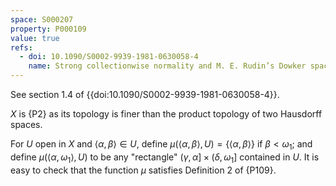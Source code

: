 ```yaml
---
space: S000207
property: P000109
value: true
refs:
  - doi: 10.1090/S0002-9939-1981-0630058-4
    name: Strong collectionwise normality and M. E. Rudin’s Dowker space (Hart)
---
```


See section 1.4 of
{{doi:10.1090/S0002-9939-1981-0630058-4}}.

$X$ is {P2} as its topology is finer than the product topology of two Hausdorff spaces.

For $U$ open in $X$ and $\left<\alpha,\beta\right>\in U$,
define $\mu(\left<\alpha,\beta\right>,U)=\{\left<\alpha,\beta\right>\}$ if $\beta<\omega_1$;
and define $\mu(\left<\alpha,\omega_1\right>,U)$
to be any "rectangle" $(\gamma,\alpha]\times(\delta,\omega_1]$ contained in $U$.
It is easy to check that the function $\mu$ satisfies Definition 2 of {P109}.
